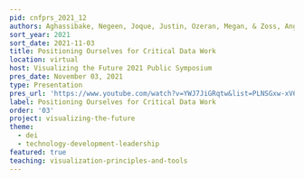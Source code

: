```yaml
---
pid: cnfprs_2021_12
authors: Aghassibake, Negeen, Joque, Justin, Ozeran, Megan, & Zoss, Angela
sort_year: 2021
sort_date: 2021-11-03
title: Positioning Ourselves for Critical Data Work
location: virtual
host: Visualizing the Future 2021 Public Symposium
pres_date: November 03, 2021
type: Presentation
pres_url: 'https://www.youtube.com/watch?v=YWJ7JiGRqtw&list=PLNSGxw-xV6Nfs2S3WSR_SPn5Of86YXPL3&index=1&t=360s'
label: Positioning Ourselves for Critical Data Work
order: '03'
project: visualizing-the-future
theme: 
  - dei
  - technology-development-leadership
featured: true
teaching: visualization-principles-and-tools
---
```

